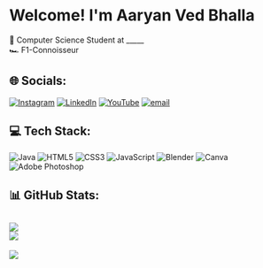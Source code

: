 # Welcome! I'm Aaryan Ved Bhalla
🏫 Computer Science Student at _____ <br>
🏎️ F1-Connoisseur
## 🌐 Socials:
[![Instagram](https://img.shields.io/badge/Instagram-%23E4405F.svg?logo=Instagram&logoColor=white)](https://instagram.com/aaryanvb) [![LinkedIn](https://img.shields.io/badge/LinkedIn-%230077B5.svg?logo=linkedin&logoColor=white)](https://linkedin.com/in/aaryanved) [![YouTube](https://img.shields.io/badge/YouTube-%23FF0000.svg?logo=YouTube&logoColor=white)](https://youtube.com/@aaryanvb) [![email](https://img.shields.io/badge/Email-D14836?logo=gmail&logoColor=white)](mailto:aaryan14.bhalla@gmail.com) 

## 💻 Tech Stack:
![Java](https://img.shields.io/badge/java-%23ED8B00.svg?style=for-the-badge&logo=openjdk&logoColor=white) ![HTML5](https://img.shields.io/badge/html5-%23E34F26.svg?style=for-the-badge&logo=html5&logoColor=white) ![CSS3](https://img.shields.io/badge/css3-%231572B6.svg?style=for-the-badge&logo=css3&logoColor=white) ![JavaScript](https://img.shields.io/badge/javascript-%23323330.svg?style=for-the-badge&logo=javascript&logoColor=%23F7DF1E) ![Blender](https://img.shields.io/badge/blender-%23F5792A.svg?style=for-the-badge&logo=blender&logoColor=white) ![Canva](https://img.shields.io/badge/Canva-%2300C4CC.svg?style=for-the-badge&logo=Canva&logoColor=white) ![Adobe Photoshop](https://img.shields.io/badge/adobe%20photoshop-%2331A8FF.svg?style=for-the-badge&logo=adobe%20photoshop&logoColor=white)
## 📊 GitHub Stats:
![](https://nirzak-streak-stats.vercel.app/?user=aaryanved&theme=dark&hide_border=true)<br/>
![](https://github-readme-stats.vercel.app/api/top-langs/?username=aaryanved&theme=dark&hide_border=true&include_all_commits=false&count_private=false&layout=compact)
---
[![](https://visitcount.itsvg.in/api?id=aaryanved&icon=0&color=0)](https://visitcount.itsvg.in)
